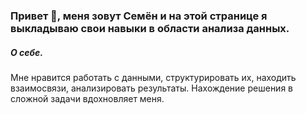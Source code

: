 ### Привет 👋, меня зовут Семён и на этой странице я выкладываю свои навыки в области анализа данных.

##### О себе.
Мне нравится работать с данными, структурировать их, находить взаимосвязи, анализировать результаты. Нахождение решения в сложной задачи вдохновляет меня.


<!--
**SemyonSQL/SemyonSQL** is a ✨ _special_ ✨ repository because its `README.md` (this file) appears on your GitHub profile.

Here are some ideas to get you started:

- 🔭 I’m currently working on ...
- 🌱 I’m currently learning ...
- 👯 I’m looking to collaborate on ...
- 🤔 I’m looking for help with ...
- 💬 Ask me about ...
- 📫 How to reach me: ...
- 😄 Pronouns: ...
- ⚡ Fun fact: ...
-->
